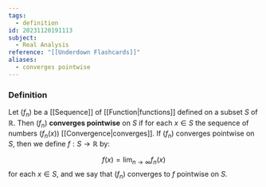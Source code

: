 ```yaml
---
tags:
  - definition
id: 20231120191113
subject:
  - Real Analysis
reference: "[[Underdown Flashcards]]"
aliases:
  - converges pointwise
---
```

### Definition

Let $(f_n)$ be a [[Sequence]] of [[Function|functions]] defined on a subset $S$ of $\mathbb{R}$. Then $(f_n)$ **converges pointwise** on $S$ if for each $x \in S$ the sequence of numbers $(f_n(x))$ [[Convergence|converges]]. If $(f_n)$ converges pointwise on $S$, then we define $f: S \to \mathbb{R}$ by:

$$ f(x) = \lim_{ n \to \infty } f_{n}(x)$$
for each $x \in S$, and we say that $(f_n)$ converges to $f$ pointwise on $S$.